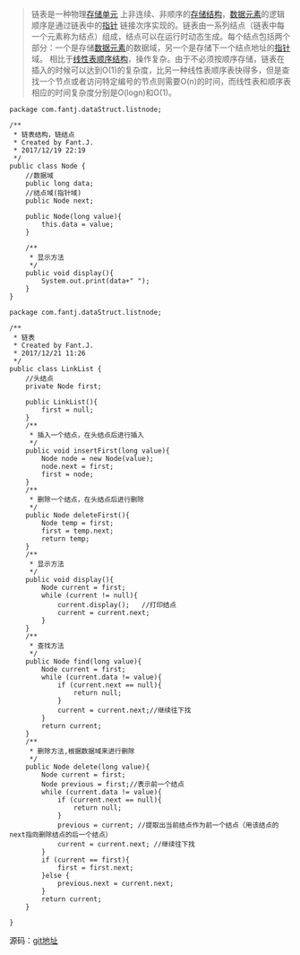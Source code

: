 >链表是一种物理[存储单元](https://baike.baidu.com/item/%E5%AD%98%E5%82%A8%E5%8D%95%E5%85%83)
上非连续、非顺序的[存储结构](https://baike.baidu.com/item/%E5%AD%98%E5%82%A8%E7%BB%93%E6%9E%84)，[数据元素](https://baike.baidu.com/item/%E6%95%B0%E6%8D%AE%E5%85%83%E7%B4%A0)的逻辑顺序是通过链表中的[指针](https://baike.baidu.com/item/%E6%8C%87%E9%92%88)
链接次序实现的。链表由一系列结点（链表中每一个元素称为结点）组成，结点可以在运行时动态生成。每个结点包括两个部分：一个是存储[数据元素](https://baike.baidu.com/item/%E6%95%B0%E6%8D%AE%E5%85%83%E7%B4%A0)的数据域，另一个是存储下一个结点地址的[指针](https://baike.baidu.com/item/%E6%8C%87%E9%92%88)
域。 相比于[线性表](https://baike.baidu.com/item/%E7%BA%BF%E6%80%A7%E8%A1%A8)[顺序结构](https://baike.baidu.com/item/%E9%A1%BA%E5%BA%8F%E7%BB%93%E6%9E%84)，操作复杂。由于不必须按顺序存储，链表在插入的时候可以达到O(1)的复杂度，比另一种线性表顺序表快得多，但是查找一个节点或者访问特定编号的节点则需要O(n)的时间，而线性表和顺序表相应的时间复杂度分别是O(logn)和O(1)。

```
package com.fantj.dataStruct.listnode;

/**
 * 链表结构，链结点
 * Created by Fant.J.
 * 2017/12/19 22:19
 */
public class Node {
    //数据域
    public long data;
    //结点域(指针域)
    public Node next;

    public Node(long value){
        this.data = value;
    }

    /**
     * 显示方法
     */
    public void display(){
        System.out.print(data+" ");
    }
}
```
```
package com.fantj.dataStruct.listnode;

/**
 * 链表
 * Created by Fant.J.
 * 2017/12/21 11:26
 */
public class LinkList {
    //头结点
    private Node first;

    public LinkList(){
        first = null;
    }
    /**
     * 插入一个结点，在头结点后进行插入
     */
    public void insertFirst(long value){
        Node node = new Node(value);
        node.next = first;
        first = node;
    }
    /**
     * 删除一个结点，在头结点后进行删除
     */
    public Node deleteFirst(){
        Node temp = first;
        first = temp.next;
        return temp;
    }
    /**
     * 显示方法
     */
    public void display(){
        Node current = first;
        while (current != null){
            current.display();   //打印结点
            current = current.next;
        }
    }
    /**
     * 查找方法
     */
    public Node find(long value){
        Node current = first;
        while (current.data != value){
            if (current.next == null){
                return null;
            }
            current = current.next;//继续往下找
        }
        return current;
    }
    /**
     * 删除方法,根据数据域来进行删除
     */
    public Node delete(long value){
        Node current = first;
        Node previous = first;//表示前一个结点
        while (current.data != value){
            if (current.next == null){
                return null;
            }
            previous = current; //提取出当前结点作为前一个结点（用该结点的next指向删除结点的后一个结点）
            current = current.next; //继续往下找
        }
        if (current == first){
            first = first.next;
        }else {
            previous.next = current.next;
        }
        return current;
    }

}
```
源码：[git地址](https://github.com/jiaofanting/Java-dataStruct/tree/master/src/com.fantj.dataStruct/listnode)
